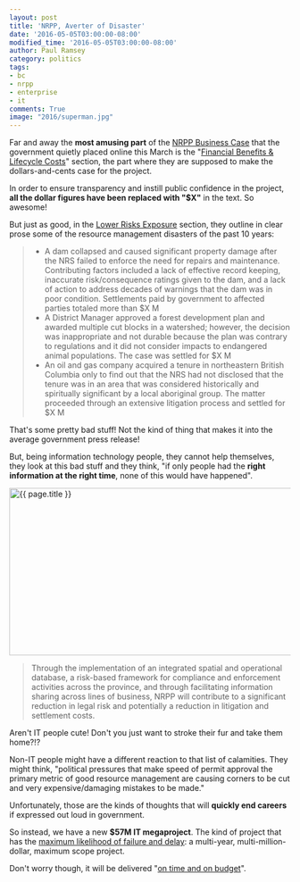 ```yaml
---
layout: post
title: 'NRPP, Averter of Disaster'
date: '2016-05-05T03:00:00-08:00'
modified_time: '2016-05-05T03:00:00-08:00'
author: Paul Ramsey
category: politics
tags:
- bc
- nrpp
- enterprise
- it
comments: True
image: "2016/superman.jpg"
---
```


Far and away the **most amusing part** of the [NRPP Business Case](http://www2.gov.bc.ca/gov/content/industry/natural-resource-use/frontcounter-bc/natural-resource-permitting-project/nrpp-business-case-3623) that the government quietly placed online this March is the "[Financial Benefits & Lifecycle Costs](http://www2.gov.bc.ca/assets/gov/business/natural-resource-industries/doing-business/nrpp/5-financial-benefits-and-lifecycle-costs.pdf)" section, the part where they are supposed to make the dollars-and-cents case for the project.
 
In order to ensure transparency and instill public confidence in the project, **all the dollar figures have been replaced with "$X"** in the text. So awesome!
 
But just as good, in the [Lower Risks Exposure](http://www2.gov.bc.ca/assets/gov/business/natural-resource-industries/doing-business/nrpp/5-financial-benefits-and-lifecycle-costs.pdf#page=9) section, they outline in clear prose some of the resource management disasters of the past 10 years:

> * A dam collapsed and caused significant property damage after the NRS failed to enforce the need for repairs and maintenance. Contributing factors included a lack of effective record keeping, inaccurate risk/consequence ratings given to the dam, and a lack of action to address decades of warnings that the dam was in poor condition. Settlements paid by government to affected parties totaled more than $X M
> * A District Manager approved a forest development plan and awarded multiple cut blocks in a watershed; however, the decision was inappropriate and not durable because the plan was contrary to regulations and it did not consider impacts to endangered animal populations. The case was settled for $X M
> * An oil and gas company acquired a tenure in northeastern British Columbia only to find out that the NRS had not disclosed that the tenure was in an area that was considered historically and spiritually significant by a local aboriginal group. The matter proceeded through an extensive litigation process and settled for $X M 

That's some pretty bad stuff! Not the kind of thing that makes it into the average government press release!

But, being information technology people, they cannot help themselves, they look at this bad stuff and they think, "if only people had the **right information at the right time**, none of this would have happened".

<img src="{{ site.images }}{{ page.image }}" alt="{{ page.title }}" width="550" height="300" />

> Through the implementation of an integrated spatial and operational database, a risk-based framework for compliance and enforcement activities across the province, and through facilitating information sharing across lines of business, NRPP will contribute to a significant reduction in legal risk and potentially a reduction in litigation and settlement costs. 

Aren't IT people cute! Don't you just want to stroke their fur and take them home?!?

Non-IT people might have a different reaction to that list of calamities. They might think, "political pressures that make speed of permit approval the primary metric of good resource management are causing corners to be cut and very expensive/damaging mistakes to be made."

Unfortunately, those are the kinds of thoughts that will **quickly end careers** if expressed out loud in government.

So instead, we have a new **$57M IT megaproject**. The kind of project that has the [maximum likelihood of failure and delay](https://www.projectsmart.co.uk/white-papers/chaos-report.pdf): a multi-year, multi-million-dollar, maximum scope project.

Don't worry though, it will be delivered "[on time and on budget](/2016/05/nrpp-on-time-budget.html)".

